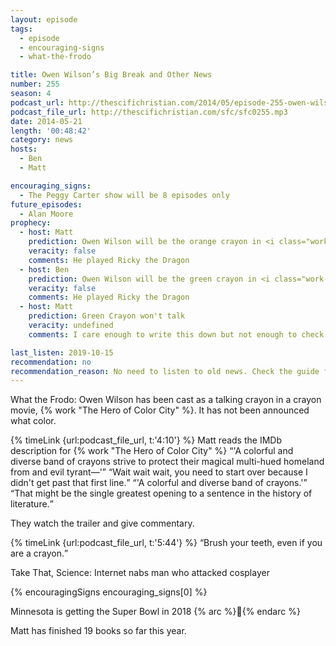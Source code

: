 ```yaml
---
layout: episode
tags:
  - episode
  - encouraging-signs
  - what-the-frodo

title: Owen Wilson’s Big Break and Other News
number: 255
season: 4
podcast_url: http://thescifichristian.com/2014/05/episode-255-owen-wilsons-big-break-and-other-news/
podcast_file_url: http://thescifichristian.com/sfc/sfc0255.mp3
date: 2014-05-21
length: '00:48:42'
category: news
hosts:
  - Ben
  - Matt

encouraging_signs:
  - The Peggy Carter show will be 8 episodes only
future_episodes:
  - Alan Moore 
prophecy:
  - host: Matt
    prediction: Owen Wilson will be the orange crayon in <i class="work-title">The Hero of Color City</i>
    veracity: false
    comments: He played Ricky the Dragon
  - host: Ben
    prediction: Owen Wilson will be the green crayon in <i class="work-title">The Hero of Color City</i>
    veracity: false
    comments: He played Ricky the Dragon
  - host: Matt
    prediction: Green Crayon won't talk
    veracity: undefined
    comments: I care enough to write this down but not enough to check

last_listen: 2019-10-15
recommendation: no
recommendation_reason: No need to listen to old news. Check the guide for what's interesting in hindsight.
---
```

What the Frodo: Owen Wilson has been cast as a talking crayon in a crayon movie, {% work "The Hero of Color City" %}. It has not been announced what color.

<div class="quote">
  {% timeLink {url:podcast_file_url, t:'4:10'} %}
  <span class="quote-context is-size-6">Matt reads the IMDb description for {% work "The Hero of Color City" %}</span>
  <q class="matt">'A colorful and diverse band of crayons strive to protect their magical multi-hued homeland from and evil tyrant—'</q>
  <q class="ben">Wait wait wait, you need to start over because I didn't get past that first line.</q>
  <q class="matt">'A colorful and diverse band of crayons.'</q>
  <q class="ben">That might be the single greatest opening to a sentence in the history of literature.</q>
</div>

They watch the trailer and give commentary. 

<div class="quote">
  {% timeLink {url:podcast_file_url, t:'5:44'} %}
  <q class="matt">Brush your teeth, even if you are a crayon.</q>
</div>

Take That, Science: Internet nabs man who attacked cosplayer

{% encouragingSigns encouraging_signs[0] %}

Minnesota is getting the Super Bowl in 2018 {% arc %}🦅{% endarc %}

Matt has finished 19 books so far this year.
